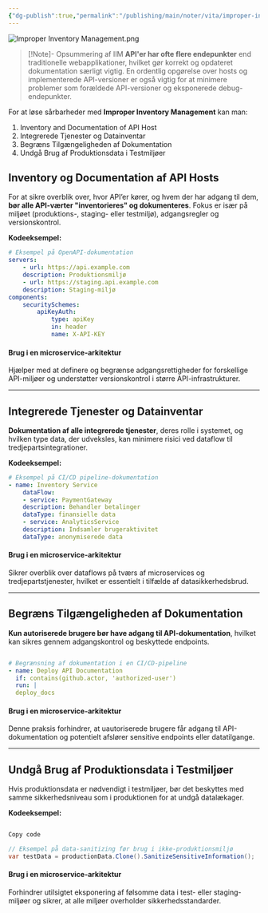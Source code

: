 ```yaml
---
{"dg-publish":true,"permalink":"/publishing/main/noter/vita/improper-inventory-management/","created":"2024-11-11T09:10:59.182+01:00"}
---
```


![Improper Inventory Management.png](/img/user/Resource/98_Images/Improper%20Inventory%20Management.png)
> [!Note]- Opsummering af IIM
> **API'er har ofte flere endepunkter** end traditionelle webapplikationer, hvilket gør korrekt og opdateret dokumentation særligt vigtig. En ordentlig opgørelse over hosts og implementerede API-versioner er også vigtig for at minimere problemer som forældede API-versioner og eksponerede debug-endepunkter.

For at løse sårbarheder med **Improper Inventory Management** kan man:
1. Inventory and Documentation of API Host
2. Integrerede Tjenester og Datainventar
3. Begræns Tilgængeligheden af Dokumentation
4. Undgå Brug af Produktionsdata i Testmiljøer

## Inventory og Documentation af API Hosts

For at sikre overblik over, hvor API’er kører, og hvem der har adgang til dem, **bør alle API-værter "inventorieres" og dokumenteres**. Fokus er især på miljøet (produktions-, staging- eller testmiljø), adgangsregler og versionskontrol.

**Kodeeksempel:**

```yaml
# Eksempel på OpenAPI-dokumentation 
servers: 
	- url: https://api.example.com 
	description: Produktionsmiljø
	- url: https://staging.api.example.com 
	description: Staging-miljø 
components: 
	securitySchemes: 
		apiKeyAuth: 
			type: apiKey 
			in: header 
			name: X-API-KEY
```
#### Brug i en microservice-arkitektur
Hjælper med at definere og begrænse adgangsrettigheder for forskellige API-miljøer og understøtter versionskontrol i større API-infrastrukturer.

---

## Integrerede Tjenester og Datainventar
**Dokumentation af alle integrerede tjenester**, deres rolle i systemet, og hvilken type data, der udveksles, kan minimere risici ved dataflow til tredjepartsintegrationer.

**Kodeeksempel:**

```yaml
# Eksempel på CI/CD pipeline-dokumentation 
- name: Inventory Service   
	dataFlow:     
	- service: PaymentGateway       
	description: Behandler betalinger       
	dataType: finansielle data     
	- service: AnalyticsService       
	description: Indsamler brugeraktivitet       
	dataType: anonymiserede data
```
#### Brug i en microservice-arkitektur
Sikrer overblik over dataflows på tværs af microservices og tredjepartstjenester, hvilket er essentielt i tilfælde af datasikkerhedsbrud.

---

## Begræns Tilgængeligheden af Dokumentation
**Kun autoriserede brugere bør have adgang til API-dokumentation**, hvilket kan sikres gennem adgangskontrol og beskyttede endpoints.

```yaml

# Begrænsning af dokumentation i en CI/CD-pipeline
- name: Deploy API Documentation   
  if: contains(github.actor, 'authorized-user')   
  run: |
  deploy_docs

```
#### Brug i en microservice-arkitektur
Denne praksis forhindrer, at uautoriserede brugere får adgang til API-dokumentation og potentielt afslører sensitive endpoints eller datatilgange.

---

## Undgå Brug af Produktionsdata i Testmiljøer
Hvis produktionsdata er nødvendigt i testmiljøer, bør det beskyttes med samme sikkerhedsniveau som i produktionen for at undgå datalækager.

**Kodeeksempel:**

```csharp

Copy code

// Eksempel på data-sanitizing før brug i ikke-produktionsmiljø 
var testData = productionData.Clone().SanitizeSensitiveInformation();
```
#### Brug i en microservice-arkitektur
Forhindrer utilsigtet eksponering af følsomme data i test- eller staging-miljøer og sikrer, at alle miljøer overholder sikkerhedsstandarder.